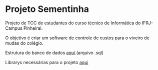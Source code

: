 # Projeto Sementinha

<p>Projeto de TCC de estudantes do curso técnico de Informática do IFRJ-Campus Pinheiral.</p>
<p>O objetivo é criar um software de controle de custos para o viveiro de mudas do colégio.</p> 
<p>Estrutura do banco de dados <a href="http://bit.ly/sementinha-sql">aqui</a>.(arquivo .sql)</p>
<p>Librarys necessárias para o projeto <a href="http://bit.ly/2yBvZPj">aqui</a>
